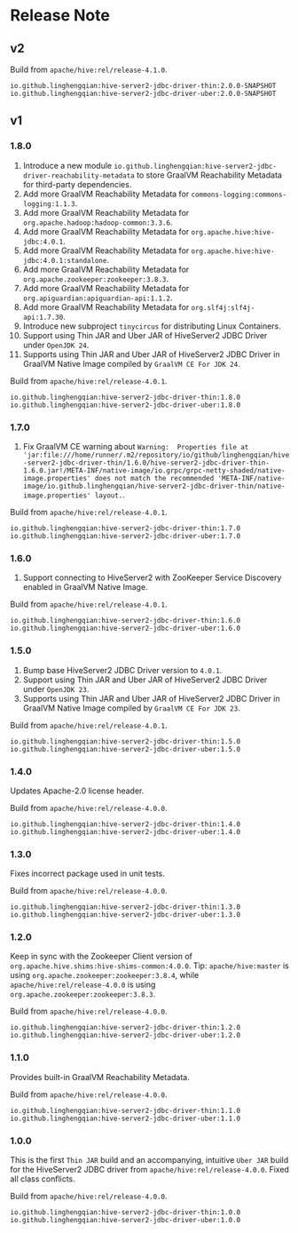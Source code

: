 # Release Note

## v2

Build from `apache/hive:rel/release-4.1.0`.

```
io.github.linghengqian:hive-server2-jdbc-driver-thin:2.0.0-SNAPSHOT
io.github.linghengqian:hive-server2-jdbc-driver-uber:2.0.0-SNAPSHOT
```

## v1

### 1.8.0

1. Introduce a new module `io.github.linghengqian:hive-server2-jdbc-driver-reachability-metadata` to store GraalVM Reachability Metadata for third-party dependencies.
2. Add more GraalVM Reachability Metadata for `commons-logging:commons-logging:1.1.3`.
3. Add more GraalVM Reachability Metadata for `org.apache.hadoop:hadoop-common:3.3.6`.
4. Add more GraalVM Reachability Metadata for `org.apache.hive:hive-jdbc:4.0.1`.
5. Add more GraalVM Reachability Metadata for `org.apache.hive:hive-jdbc:4.0.1:standalone`.
6. Add more GraalVM Reachability Metadata for `org.apache.zookeeper:zookeeper:3.8.3`.
7. Add more GraalVM Reachability Metadata for `org.apiguardian:apiguardian-api:1.1.2`.
8. Add more GraalVM Reachability Metadata for `org.slf4j:slf4j-api:1.7.30`.
9. Introduce new subproject `tinycircus` for distributing Linux Containers.
10. Support using Thin JAR and Uber JAR of HiveServer2 JDBC Driver under `OpenJDK 24`.
11. Supports using Thin JAR and Uber JAR of HiveServer2 JDBC Driver in GraalVM Native Image compiled by `GraalVM CE For JDK 24`.

Build from `apache/hive:rel/release-4.0.1`.

```
io.github.linghengqian:hive-server2-jdbc-driver-thin:1.8.0
io.github.linghengqian:hive-server2-jdbc-driver-uber:1.8.0
```

### 1.7.0

1. Fix GraalVM CE warning about
`Warning:  Properties file at 'jar:file:///home/runner/.m2/repository/io/github/linghengqian/hive-server2-jdbc-driver-thin/1.6.0/hive-server2-jdbc-driver-thin-1.6.0.jar!/META-INF/native-image/io.grpc/grpc-netty-shaded/native-image.properties' does not match the recommended 'META-INF/native-image/io.github.linghengqian/hive-server2-jdbc-driver-thin/native-image.properties' layout.`.

Build from `apache/hive:rel/release-4.0.1`.

```
io.github.linghengqian:hive-server2-jdbc-driver-thin:1.7.0
io.github.linghengqian:hive-server2-jdbc-driver-uber:1.7.0
```

### 1.6.0

1. Support connecting to HiveServer2 with ZooKeeper Service Discovery enabled in GraalVM Native Image.

Build from `apache/hive:rel/release-4.0.1`.

```
io.github.linghengqian:hive-server2-jdbc-driver-thin:1.6.0
io.github.linghengqian:hive-server2-jdbc-driver-uber:1.6.0
```

### 1.5.0

1. Bump base HiveServer2 JDBC Driver version to `4.0.1`.
2. Support using Thin JAR and Uber JAR of HiveServer2 JDBC Driver under `OpenJDK 23`.
3. Supports using Thin JAR and Uber JAR of HiveServer2 JDBC Driver in GraalVM Native Image compiled by `GraalVM CE For JDK 23`.

Build from `apache/hive:rel/release-4.0.1`.

```
io.github.linghengqian:hive-server2-jdbc-driver-thin:1.5.0
io.github.linghengqian:hive-server2-jdbc-driver-uber:1.5.0
```

### 1.4.0

Updates Apache-2.0 license header.

Build from `apache/hive:rel/release-4.0.0`.

```
io.github.linghengqian:hive-server2-jdbc-driver-thin:1.4.0
io.github.linghengqian:hive-server2-jdbc-driver-uber:1.4.0
```

### 1.3.0

Fixes incorrect package used in unit tests.

Build from `apache/hive:rel/release-4.0.0`.

```
io.github.linghengqian:hive-server2-jdbc-driver-thin:1.3.0
io.github.linghengqian:hive-server2-jdbc-driver-uber:1.3.0
```

### 1.2.0

Keep in sync with the Zookeeper Client version of `org.apache.hive.shims:hive-shims-common:4.0.0`.
Tip: `apache/hive:master` is using `org.apache.zookeeper:zookeeper:3.8.4`,
while `apache/hive:rel/release-4.0.0` is using `org.apache.zookeeper:zookeeper:3.8.3`.

Build from `apache/hive:rel/release-4.0.0`.

```
io.github.linghengqian:hive-server2-jdbc-driver-thin:1.2.0
io.github.linghengqian:hive-server2-jdbc-driver-uber:1.2.0
```

### 1.1.0

Provides built-in GraalVM Reachability Metadata.

Build from `apache/hive:rel/release-4.0.0`.

```
io.github.linghengqian:hive-server2-jdbc-driver-thin:1.1.0
io.github.linghengqian:hive-server2-jdbc-driver-uber:1.1.0
```

### 1.0.0

This is the first `Thin JAR` build and an accompanying, intuitive `Uber JAR` build for the HiveServer2 JDBC driver from
`apache/hive:rel/release-4.0.0`.
Fixed all class conflicts.

Build from `apache/hive:rel/release-4.0.0`.

```
io.github.linghengqian:hive-server2-jdbc-driver-thin:1.0.0
io.github.linghengqian:hive-server2-jdbc-driver-uber:1.0.0
```
